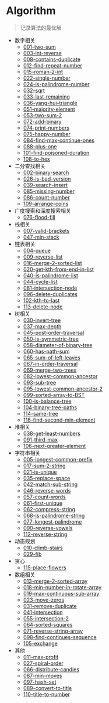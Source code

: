 # Algorithm
> 记录算法的最优解

- 数字相关
  - [001-two-sum](1-50-easy/001-two-sum.js)
  - [003-int-reverse](1-50-easy/003-int-reverse.js)
  - [008-contains-duplicate](1-50-easy/008-contains-duplicate.js)
  - [012-find-repeat-number](1-50-easy/012-find-repeat-number.js)
  - [015-roman-2-int](1-50-easy/015-roman-2-int.js)
  - [022-single-number](1-50-easy/022-single-number.js)
  - [024-is-palindrome-number](1-50-easy/024-is-palindrome-number.js)
  - [032-sqrt](1-50-easy/032-sqrt.js)
  - [033-last-remaining](1-50-easy/033-last-remaining.js)
  - [036-yang-hui-triangle](1-50-easy/036-yang-hui-triangle.js)
  - [051-majority-element](51-100-easy/051-majority-element.js)
  - [053-two-sum-2](51-100-easy/053-two-sum-2.js)
  - [072-add-binary](51-100-easy/072-add-binary.js)
  - [074-print-numbers](51-100-easy/074-print-numbers.js)
  - [075-happy-number](51-100-easy/075-happy-number.js)
  - [084-find-max-continue-ones](51-100-easy/084-find-max-continue-ones.js)
  - [088-plus-one](51-100-easy/088-plus-one.js)
  - [101-find-poisoned-duration](101-150-easy/101-find-poisoned-duration.js)
  - [108-to-hex](101-150-easy/108-to-hex.js)
- 二分查找相关
  - [002-binary-search](1-50-easy/002-binary-search.js)
  - [026-is-bad-version](1-50-easy/026-is-bad-version.js)
  - [039-search-insert](1-50-easy/039-search-insert.js)
  - [085-missing-number](51-100-easy/085-missing-number.js)
  - [086-count-number](51-100-easy/086-count-number.js)
  - [109-arrange-coins](101-150-easy/109-arrange-coins.js)
- 广度搜索和深度搜索相关
  - [076-flood-fill](51-100-easy/076-flood-fill.js)
- 栈相关
  - [007-valid-brackets](1-50-easy/007-valid-brackets.js)
  - [047-min-stack](1-50-easy/047-min-stack.js)
- 链表相关
  - [004-queue](1-50-easy/004-queue.js)
  - [009-reverse-list](1-50-easy/009-reverse-list.js)
  - [016-merge-2-sorted-list](1-50-easy/016-merge-2-sorted-list.js)
  - [020-get-kth-from-end-in-list](1-50-easy/020-get-kth-from-end-in-list.js)
  - [040-is-palindrome-list](1-50-easy/040-is-palindrome-list.js)
  - [044-cycle-list](1-50-easy/044-cycle-list.js)
  - [081-intersection-node](51-100-easy/081-intersection-node.js)
  - [096-delete-duplicates](51-100-easy/096-delete-duplicates.js)
  - [102-kth-to-last](101-150-easy/102-kth-to-last.js)
  - [113-delete-node](101-150-easy/113-delete-node.js)
- 树相关
  - [030-invert-tree](1-50-easy/030-invert-tree.js)
  - [037-max-depth](1-50-easy/037-max-depth.js)
  - [045-post-order-traversal](1-50-easy/045-post-order-traversal.js)
  - [050-is-symmetric-tree](1-50-easy/050-is-symmetric-tree.js)
  - [058-diameter-of-binary-tree](51-100-easy/058-diameter-of-binary-tree.js)
  - [060-has-path-sum](51-100-easy/060-has-path-sum.js)
  - [065-sum-of-left-leaves](51-100-easy/065-sum-of-left-leaves.js)
  - [067-in-order-traversal](51-100-easy/067-in-order-traversal.js)
  - [069-merge-two-trees](51-100-easy/069-merge-two-trees.js)
  - [082-lowest-common-ancestor](51-100-easy/082-lowest-common-ancestor.js)
  - [093-sub-tree](51-100-easy/093-sub-tree.js)
  - [095-lowest-common-ancestor-2](51-100-easy/095-lowest-common-ancestor-2.js)
  - [099-sorted-array-to-BST](51-100-easy/099-sorted-array-to-BST.js)
  - [100-is-balance-tree](51-100-easy/100-is-balance-tree.js)
  - [104-binary-tree-paths](101-150-easy/104-binary-tree-paths.js)
  - [114-same-tree](101-150-easy/114-same-tree.js)
  - [116-find-second-min-element](101-150-easy/116-find-second-min-element.js)
- 堆相关
  - [038-get-least-numbers](1-50-easy/038-get-least-numbers.js)
  - [091-third-max](51-100-easy/091-third-max.js)
  - [106-next-greater-element](101-150-easy/106-next-greater-element.js)
- 字符串相关
  - [005-longest-common-prefix](1-50-easy/005-longest-common-prefix.js)
  - [017-sum-2-string](1-50-easy/017-sum-2-string.js)
  - [021-is-unique](1-50-easy/021-is-unique.js)
  - [035-replace-space](1-50-easy/035-replace-space.js)
  - [042-match-sub-string](1-50-easy/042-match-sub-string.js)
  - [046-reverse-words](1-50-easy/046-reverse-words.js)
  - [057-count-words](51-100-easy/057-count-words.js)
  - [061-first-unique](51-100-easy/061-first-unique.js)
  - [062-compress-string](51-100-easy/062-compress-string.js)
  - [068-is-palindrome-string](51-100-easy/068-is-palindrome-string.js)
  - [077-longest-palindrome](51-100-easy/077-longest-palindrome.js)
  - [090-reverse-vowels](51-100-easy/090-reverse-vowels.js)
  - [112-reverse-string](101-150-easy/112-reverse-string.js)
- 动态规划
  - [010-climb-stairs](1-50-easy/010-climb-stairs.js)
  - [029-fib](1-50-easy/029-fib.js)
- 贪心
  - [115-place-flowers](101-150-easy/115-place-flowers.js)
- 数组相关
  - [013-merge-2-sorted-array](1-50-easy/013-merge-2-sorted-array.js)
  - [018-min-number-in-rotate-array](1-50-easy/018-min-number-in-rotate-array.js)
  - [019-max-continuous-sub-array](1-50-easy/019-max-continuous-sub-array.js)
  - [023-move-zeros](1-50-easy/023-move-zeros.js)
  - [031-remove-duplicate](1-50-easy/031-remove-duplicate.js)
  - [041-intersection](1-50-easy/041-intersection.js)
  - [055-intersection-2](51-100-easy/055-intersection-2.js)
  - [064-sorted-squares](51-100-easy/064-sorted-squares.js)
  - [071-reverse-string-array](51-100-easy/071-reverse-string-array.js)
  - [098-find-continues-sequence](51-100-easy/098-find-continues-sequence.js)
  - [105-exchange](101-150-easy/105-exchange.js)
- 其他
  - [011-max-profit](1-50-easy/011-max-profit.js)
  - [027-spiral-order](1-50-easy/027-spiral-order.js)
  - [066-distribute-candies](51-100-easy/066-distribute-candies.js)
  - [087-min-moves](51-100-easy/087-min-moves.js)
  - [097-hash-set](51-100-easy/097-hash-set.js)
  - [089-convert-to-title](51-100-easy/089-convert-to-title.js)
  - [110-title-to-number](101-150-easy/110-title-to-number.js)
